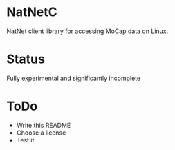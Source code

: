 # NatNetC
NatNet client library for accessing MoCap data on Linux.

# Status
Fully experimental and significantly incomplete


# ToDo
- Write this README
- Choose a license
- Test it
